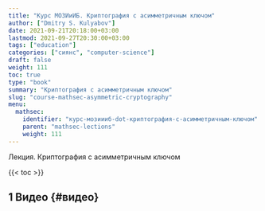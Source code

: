 ```yaml
---
title: "Курс МОЗИиИБ. Криптография с асимметричным ключом"
author: ["Dmitry S. Kulyabov"]
date: 2021-09-21T20:18:00+03:00
lastmod: 2021-09-27T20:30:00+03:00
tags: ["education"]
categories: ["сиянс", "computer-science"]
draft: false
weight: 111
toc: true
type: "book"
summary: "Криптография с асимметричным ключом"
slug: "course-mathsec-asymmetric-cryptography"
menu:
  mathsec:
    identifier: "курс-мозиииб-dot-криптография-с-асимметричным-ключом"
    parent: "mathsec-lections"
    weight: 111
---
```


Лекция. Криптография с асимметричным ключом

<!--more-->

{{< toc >}}


## <span class="section-num">1</span> Видео {#видео}
